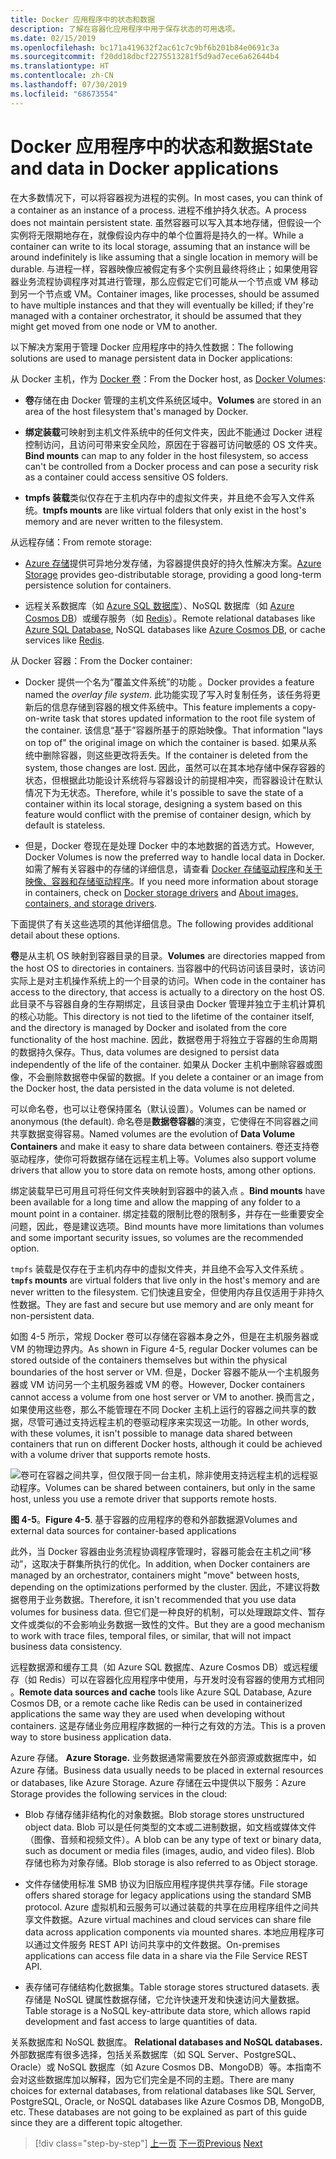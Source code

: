 ```yaml
---
title: Docker 应用程序中的状态和数据
description: 了解在容器化应用程序中用于保存状态的可用选项。
ms.date: 02/15/2019
ms.openlocfilehash: bc171a419632f2ac61c7c9bf6b201b84e0691c3a
ms.sourcegitcommit: f20dd18dbcf2275513281f5d9ad7ece6a62644b4
ms.translationtype: HT
ms.contentlocale: zh-CN
ms.lasthandoff: 07/30/2019
ms.locfileid: "68673554"
---
```

# <a name="state-and-data-in-docker-applications"></a><span data-ttu-id="98e14-103">Docker 应用程序中的状态和数据</span><span class="sxs-lookup"><span data-stu-id="98e14-103">State and data in Docker applications</span></span>

<span data-ttu-id="98e14-104">在大多数情况下，可以将容器视为进程的实例。</span><span class="sxs-lookup"><span data-stu-id="98e14-104">In most cases, you can think of a container as an instance of a process.</span></span> <span data-ttu-id="98e14-105">进程不维护持久状态。</span><span class="sxs-lookup"><span data-stu-id="98e14-105">A process does not maintain persistent state.</span></span> <span data-ttu-id="98e14-106">虽然容器可以写入其本地存储，但假设一个实例将无限期地存在，就像假设内存中的单个位置将是持久的一样。</span><span class="sxs-lookup"><span data-stu-id="98e14-106">While a container can write to its local storage, assuming that an instance will be around indefinitely is like assuming that a single location in memory will be durable.</span></span> <span data-ttu-id="98e14-107">与进程一样，容器映像应被假定有多个实例且最终将终止；如果使用容器业务流程协调程序对其进行管理，那么应假定它们可能从一个节点或 VM 移动到另一个节点或 VM。</span><span class="sxs-lookup"><span data-stu-id="98e14-107">Container images, like processes, should be assumed to have multiple instances and that they will eventually be killed; if they're managed with a container orchestrator, it should be assumed that they might get moved from one node or VM to another.</span></span>

<span data-ttu-id="98e14-108">以下解决方案用于管理 Docker 应用程序中的持久性数据：</span><span class="sxs-lookup"><span data-stu-id="98e14-108">The following solutions are used to manage persistent data in Docker applications:</span></span>

<span data-ttu-id="98e14-109">从 Docker 主机，作为 [Docker 卷](https://docs.docker.com/engine/admin/volumes/)：</span><span class="sxs-lookup"><span data-stu-id="98e14-109">From the Docker host, as [Docker Volumes](https://docs.docker.com/engine/admin/volumes/):</span></span>

- <span data-ttu-id="98e14-110">**卷**存储在由 Docker 管理的主机文件系统区域中。</span><span class="sxs-lookup"><span data-stu-id="98e14-110">**Volumes** are stored in an area of the host filesystem that's managed by Docker.</span></span>

- <span data-ttu-id="98e14-111">**绑定装载**可映射到主机文件系统中的任何文件夹，因此不能通过 Docker 进程控制访问，且访问可带来安全风险，原因在于容器可访问敏感的 OS 文件夹。</span><span class="sxs-lookup"><span data-stu-id="98e14-111">**Bind mounts** can map to any folder in the host filesystem, so access can't be controlled from a Docker process and can pose a security risk as a container could access sensitive OS folders.</span></span>

- <span data-ttu-id="98e14-112">**tmpfs 装载**类似仅存在于主机内存中的虚拟文件夹，并且绝不会写入文件系统。</span><span class="sxs-lookup"><span data-stu-id="98e14-112">**tmpfs mounts** are like virtual folders that only exist in the host's memory and are never written to the filesystem.</span></span>

<span data-ttu-id="98e14-113">从远程存储：</span><span class="sxs-lookup"><span data-stu-id="98e14-113">From remote storage:</span></span>

- <span data-ttu-id="98e14-114">[Azure 存储](https://azure.microsoft.com/documentation/services/storage/)提供可异地分发存储，为容器提供良好的持久性解决方案。</span><span class="sxs-lookup"><span data-stu-id="98e14-114">[Azure Storage](https://azure.microsoft.com/documentation/services/storage/) provides geo-distributable storage, providing a good long-term persistence solution for containers.</span></span>

- <span data-ttu-id="98e14-115">远程关系数据库（如 [Azure SQL 数据库](https://azure.microsoft.com/services/sql-database/)）、NoSQL 数据库（如 [Azure Cosmos DB](https://docs.microsoft.com/azure/cosmos-db/introduction)）或缓存服务（如 [Redis](https://redis.io/)）。</span><span class="sxs-lookup"><span data-stu-id="98e14-115">Remote relational databases like [Azure SQL Database](https://azure.microsoft.com/services/sql-database/), NoSQL databases like [Azure Cosmos DB](https://docs.microsoft.com/azure/cosmos-db/introduction), or cache services like [Redis](https://redis.io/).</span></span>

<span data-ttu-id="98e14-116">从 Docker 容器：</span><span class="sxs-lookup"><span data-stu-id="98e14-116">From the Docker container:</span></span>

- <span data-ttu-id="98e14-117">Docker 提供一个名为“覆盖文件系统”的功能  。</span><span class="sxs-lookup"><span data-stu-id="98e14-117">Docker provides a feature named the *overlay file system*.</span></span> <span data-ttu-id="98e14-118">此功能实现了写入时复制任务，该任务将更新后的信息存储到容器的根文件系统中。</span><span class="sxs-lookup"><span data-stu-id="98e14-118">This feature implements a copy-on-write task that stores updated information to the root file system of the container.</span></span> <span data-ttu-id="98e14-119">该信息“基于”容器所基于的原始映像。</span><span class="sxs-lookup"><span data-stu-id="98e14-119">That information "lays on top of" the original image on which the container is based.</span></span> <span data-ttu-id="98e14-120">如果从系统中删除容器，则这些更改将丢失。</span><span class="sxs-lookup"><span data-stu-id="98e14-120">If the container is deleted from the system, those changes are lost.</span></span> <span data-ttu-id="98e14-121">因此，虽然可以在其本地存储中保存容器的状态，但根据此功能设计系统将与容器设计的前提相冲突，而容器设计在默认情况下为无状态。</span><span class="sxs-lookup"><span data-stu-id="98e14-121">Therefore, while it's possible to save the state of a container within its local storage, designing a system based on this feature would conflict with the premise of container design, which by default is stateless.</span></span>

- <span data-ttu-id="98e14-122">但是，Docker 卷现在是处理 Docker 中的本地数据的首选方式。</span><span class="sxs-lookup"><span data-stu-id="98e14-122">However, Docker Volumes is now the preferred way to handle local data in Docker.</span></span> <span data-ttu-id="98e14-123">如需了解有关容器中的存储的详细信息，请查看 [Docker 存储驱动程序](https://docs.docker.com/engine/userguide/storagedriver/)和[关于映像、容器和存储驱动程序](https://docs.docker.com/engine/userguide/storagedriver/imagesandcontainers/)。</span><span class="sxs-lookup"><span data-stu-id="98e14-123">If you need more information about storage in containers, check on [Docker storage drivers](https://docs.docker.com/engine/userguide/storagedriver/) and [About images, containers, and storage drivers](https://docs.docker.com/engine/userguide/storagedriver/imagesandcontainers/).</span></span>

<span data-ttu-id="98e14-124">下面提供了有关这些选项的其他详细信息。</span><span class="sxs-lookup"><span data-stu-id="98e14-124">The following provides additional detail about these options.</span></span>

<span data-ttu-id="98e14-125">**卷**是从主机 OS 映射到容器目录的目录。</span><span class="sxs-lookup"><span data-stu-id="98e14-125">**Volumes** are directories mapped from the host OS to directories in containers.</span></span> <span data-ttu-id="98e14-126">当容器中的代码访问该目录时，该访问实际上是对主机操作系统上的一个目录的访问。</span><span class="sxs-lookup"><span data-stu-id="98e14-126">When code in the container has access to the directory, that access is actually to a directory on the host OS.</span></span> <span data-ttu-id="98e14-127">此目录不与容器自身的生存期绑定，且该目录由 Docker 管理并独立于主机计算机的核心功能。</span><span class="sxs-lookup"><span data-stu-id="98e14-127">This directory is not tied to the lifetime of the container itself, and the directory is managed by Docker and isolated from the core functionality of the host machine.</span></span> <span data-ttu-id="98e14-128">因此，数据卷用于将独立于容器的生命周期的数据持久保存。</span><span class="sxs-lookup"><span data-stu-id="98e14-128">Thus, data volumes are designed to persist data independently of the life of the container.</span></span> <span data-ttu-id="98e14-129">如果从 Docker 主机中删除容器或图像，不会删除数据卷中保留的数据。</span><span class="sxs-lookup"><span data-stu-id="98e14-129">If you delete a container or an image from the Docker host, the data persisted in the data volume is not deleted.</span></span>

<span data-ttu-id="98e14-130">可以命名卷，也可以让卷保持匿名（默认设置）。</span><span class="sxs-lookup"><span data-stu-id="98e14-130">Volumes can be named or anonymous (the default).</span></span> <span data-ttu-id="98e14-131">命名卷是**数据卷容器**的演变，它使得在不同容器之间共享数据变得容易。</span><span class="sxs-lookup"><span data-stu-id="98e14-131">Named volumes are the evolution of **Data Volume Containers** and make it easy to share data between containers.</span></span> <span data-ttu-id="98e14-132">卷还支持卷驱动程序，使你可将数据存储在远程主机上等。</span><span class="sxs-lookup"><span data-stu-id="98e14-132">Volumes also support volume drivers that allow you to store data on remote hosts, among other options.</span></span>

<span data-ttu-id="98e14-133">绑定装载早已可用且可将任何文件夹映射到容器中的装入点  。</span><span class="sxs-lookup"><span data-stu-id="98e14-133">**Bind mounts** have been available for a long time and allow the mapping of any folder to a mount point in a container.</span></span> <span data-ttu-id="98e14-134">绑定挂载的限制比卷的限制多，并存在一些重要安全问题，因此，卷是建议选项。</span><span class="sxs-lookup"><span data-stu-id="98e14-134">Bind mounts have more limitations than volumes and some important security issues, so volumes are the recommended option.</span></span>

<span data-ttu-id="98e14-135">`tmpfs` 装载是仅存在于主机内存中的虚拟文件夹，并且绝不会写入文件系统  。</span><span class="sxs-lookup"><span data-stu-id="98e14-135">**`tmpfs` mounts** are virtual folders that live only in the host's memory and are never written to the filesystem.</span></span> <span data-ttu-id="98e14-136">它们快速且安全，但使用内存且仅适用于非持久性数据。</span><span class="sxs-lookup"><span data-stu-id="98e14-136">They are fast and secure but use memory and are only meant for non-persistent data.</span></span>

<span data-ttu-id="98e14-137">如图 4-5 所示，常规 Docker 卷可以存储在容器本身之外，但是在主机服务器或 VM 的物理边界内。</span><span class="sxs-lookup"><span data-stu-id="98e14-137">As shown in Figure 4-5, regular Docker volumes can be stored outside of the containers themselves but within the physical boundaries of the host server or VM.</span></span> <span data-ttu-id="98e14-138">但是，Docker 容器不能从一个主机服务器或 VM 访问另一个主机服务器或 VM 的卷。</span><span class="sxs-lookup"><span data-stu-id="98e14-138">However, Docker containers cannot access a volume from one host server or VM to another.</span></span> <span data-ttu-id="98e14-139">换而言之，如果使用这些卷，那么不能管理在不同 Docker 主机上运行的容器之间共享的数据，尽管可通过支持远程主机的卷驱动程序来实现这一功能。</span><span class="sxs-lookup"><span data-stu-id="98e14-139">In other words, with these volumes, it isn't possible to manage data shared between containers that run on different Docker hosts, although it could be achieved with a volume driver that supports remote hosts.</span></span>

![<span data-ttu-id="98e14-140">卷可在容器之间共享，但仅限于同一台主机，除非使用支持远程主机的远程驱动程序。</span><span class="sxs-lookup"><span data-stu-id="98e14-140">Volumes can be shared between containers, but only in the same host, unless you use a remote driver that supports remote hosts.</span></span> ](./media/image5.png)

<span data-ttu-id="98e14-141">**图 4-5**。</span><span class="sxs-lookup"><span data-stu-id="98e14-141">**Figure 4-5**.</span></span> <span data-ttu-id="98e14-142">基于容器的应用程序的卷和外部数据源</span><span class="sxs-lookup"><span data-stu-id="98e14-142">Volumes and external data sources for container-based applications</span></span>

<span data-ttu-id="98e14-143">此外，当 Docker 容器由业务流程协调程序管理时，容器可能会在主机之间“移动”，这取决于群集所执行的优化。</span><span class="sxs-lookup"><span data-stu-id="98e14-143">In addition, when Docker containers are managed by an orchestrator, containers might "move" between hosts, depending on the optimizations performed by the cluster.</span></span> <span data-ttu-id="98e14-144">因此，不建议将数据卷用于业务数据。</span><span class="sxs-lookup"><span data-stu-id="98e14-144">Therefore, it isn't recommended that you use data volumes for business data.</span></span> <span data-ttu-id="98e14-145">但它们是一种良好的机制，可以处理跟踪文件、暂存文件或类似的不会影响业务数据一致性的文件。</span><span class="sxs-lookup"><span data-stu-id="98e14-145">But they are a good mechanism to work with trace files, temporal files, or similar, that will not impact business data consistency.</span></span>

<span data-ttu-id="98e14-146">远程数据源和缓存工具（如 Azure SQL 数据库、Azure Cosmos DB）或远程缓存（如 Redis）可以在容器化应用程序中使用，与开发时没有容器的使用方式相同  。</span><span class="sxs-lookup"><span data-stu-id="98e14-146">**Remote data sources and cache** tools like Azure SQL Database, Azure Cosmos DB, or a remote cache like Redis can be used in containerized applications the same way they are used when developing without containers.</span></span> <span data-ttu-id="98e14-147">这是存储业务应用程序数据的一种行之有效的方法。</span><span class="sxs-lookup"><span data-stu-id="98e14-147">This is a proven way to store business application data.</span></span>

<span data-ttu-id="98e14-148">Azure 存储。 </span><span class="sxs-lookup"><span data-stu-id="98e14-148">**Azure Storage.**</span></span> <span data-ttu-id="98e14-149">业务数据通常需要放在外部资源或数据库中，如 Azure 存储。</span><span class="sxs-lookup"><span data-stu-id="98e14-149">Business data usually needs to be placed in external resources or databases, like Azure Storage.</span></span> <span data-ttu-id="98e14-150">Azure 存储在云中提供以下服务：</span><span class="sxs-lookup"><span data-stu-id="98e14-150">Azure Storage provides the following services in the cloud:</span></span>

- <span data-ttu-id="98e14-151">Blob 存储存储非结构化的对象数据。</span><span class="sxs-lookup"><span data-stu-id="98e14-151">Blob storage stores unstructured object data.</span></span> <span data-ttu-id="98e14-152">Blob 可以是任何类型的文本或二进制数据，如文档或媒体文件（图像、音频和视频文件）。</span><span class="sxs-lookup"><span data-stu-id="98e14-152">A blob can be any type of text or binary data, such as document or media files (images, audio, and video files).</span></span> <span data-ttu-id="98e14-153">Blob 存储也称为对象存储。</span><span class="sxs-lookup"><span data-stu-id="98e14-153">Blob storage is also referred to as Object storage.</span></span>

- <span data-ttu-id="98e14-154">文件存储使用标准 SMB 协议为旧版应用程序提供共享存储。</span><span class="sxs-lookup"><span data-stu-id="98e14-154">File storage offers shared storage for legacy applications using the standard SMB protocol.</span></span> <span data-ttu-id="98e14-155">Azure 虚拟机和云服务可以通过装载的共享在应用程序组件之间共享文件数据。</span><span class="sxs-lookup"><span data-stu-id="98e14-155">Azure virtual machines and cloud services can share file data across application components via mounted shares.</span></span> <span data-ttu-id="98e14-156">本地应用程序可以通过文件服务 REST API 访问共享中的文件数据。</span><span class="sxs-lookup"><span data-stu-id="98e14-156">On-premises applications can access file data in a share via the File Service REST API.</span></span>

- <span data-ttu-id="98e14-157">表存储可存储结构化数据集。</span><span class="sxs-lookup"><span data-stu-id="98e14-157">Table storage stores structured datasets.</span></span> <span data-ttu-id="98e14-158">表存储是 NoSQL 键属性数据存储，它允许快速开发和快速访问大量数据。</span><span class="sxs-lookup"><span data-stu-id="98e14-158">Table storage is a NoSQL key-attribute data store, which allows rapid development and fast access to large quantities of data.</span></span>

<span data-ttu-id="98e14-159">关系数据库和 NoSQL 数据库。 </span><span class="sxs-lookup"><span data-stu-id="98e14-159">**Relational databases and NoSQL databases.**</span></span> <span data-ttu-id="98e14-160">外部数据库有很多选择，包括关系数据库（如 SQL Server、PostgreSQL、Oracle）或 NoSQL 数据库（如 Azure Cosmos DB、MongoDB）等。本指南不会对这些数据库加以解释，因为它们完全是不同的主题。</span><span class="sxs-lookup"><span data-stu-id="98e14-160">There are many choices for external databases, from relational databases like SQL Server, PostgreSQL, Oracle, or NoSQL databases like Azure Cosmos DB, MongoDB, etc. These databases are not going to be explained as part of this guide since they are a different topic altogether.</span></span>

>[!div class="step-by-step"]
><span data-ttu-id="98e14-161">[上一页](monolithic-applications.md)
>[下一页](soa-applications.md)</span><span class="sxs-lookup"><span data-stu-id="98e14-161">[Previous](monolithic-applications.md)
[Next](soa-applications.md)</span></span>
